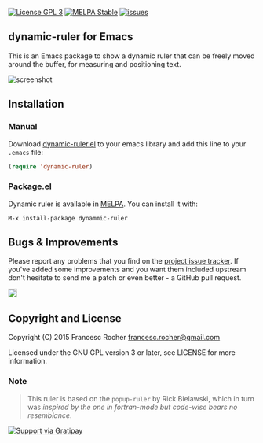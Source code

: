 [![License GPL 3](http://img.shields.io/badge/license-GPL3-red.svg)](http://www.gnu.org/licenses/gpl-3.0.txt)
[![MELPA Stable](http://stable.melpa.org/packages/dynamic-ruler-badge.svg)](http://stable.melpa.org/#/dynamic-ruler)
[![issues](http://img.shields.io/github/issues/rocher/dynamic-ruler.svg)](https://github.com/rocher/dynamic-ruler/issues)

## dynamic-ruler for Emacs ##

This is an Emacs package to show a dynamic ruler that can be freely
moved around the buffer, for measuring and positioning text.

![screenshot](https://raw.githubusercontent.com/rocher/dynamic-ruler/master/dynamic-ruler.gif)

## Installation ##

### Manual ###

Download
[dynamic-ruler.el](https://raw.githubusercontent.com/rocher/dynamic-ruler/master/dynamic-ruler.el)
to your emacs library and add this line to your `.emacs` file:

```lisp
(require 'dynamic-ruler)
```

### Package.el ###

Dynamic ruler is available in [MELPA](http://melpa.org). You can
install it with:

`M-x install-package dynammic-ruler`


## Bugs & Improvements ##

Please report any problems that you find on the
[project issue tracker](https://github.com/rocher/dynamic-ruler/issues). If
you've added some improvements and you want them included upstream
don't hesitate to send me a patch or even better - a GitHub pull
request.

<img style="border:solid 1px #ccc" src="https://raw.githubusercontent.com/rocher/dynamic-ruler/master/dynamic-ruler-vertical.gif" />

## Copyright and License ##

Copyright (C) 2015 Francesc Rocher francesc.rocher@gmail.com

Licensed under the GNU GPL version 3 or later, see LICENSE for more
information.

### Note ###

> This ruler is based on the `popup-ruler` by Rick Bielawski, which in
> turn was *inspired by the one in fortran-mode but code-wise bears*
> *no resemblance*.


[![Support via Gratipay](https://cdn.rawgit.com/gratipay/gratipay-badge/2.3.0/dist/gratipay.png)](https://gratipay.com/rocher/)
